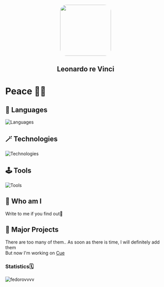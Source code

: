 <div id="header"align="center">
  <img src="https://media.giphy.com/media/l3fzBebtPNI1dTlC0/giphy-downsized.gif" width="160" style='border-radius: 20px; overflow:hidden'/>
  <h2 align="center">Leonardo re Vinci</h2>
</div>

# Peace 💙💛

## 🎸 Languages
![Languages](https://skillicons.dev/icons?i=js,ts,html,css,python,go)
## 🪄 Technologies
![Technologies](https://skillicons.dev/icons?i=svelte,nodejs,vite,react,redux,nestjs,jest,pug,sass,webpack,rollupjs,babel,gulp,svg)
## 🕹️ Tools
![Tools](https://skillicons.dev/icons?i=docker,git,github,githubactions,postman,grafana,sentry,vercel,netlify,figma,ps,blender,ai)

## 👾 Who am I
Write to me if you find out🥲

## 🌟 Major Projects
There are too many of them.. As soon as there is time, I will definitely add them   
But now I'm working on [Cue](https://twitter.com/Cue_Business) 

### Statistics🗓

<img src="https://github-readme-stats.vercel.app/api/top-langs?username=fedorovvvv&show_icons=true&disable_animations=false&include_all_commits=true&rank_icon=github&theme=graywhite&layout=compact&card_width=500" alt="fedorovvvv" align="left" />
